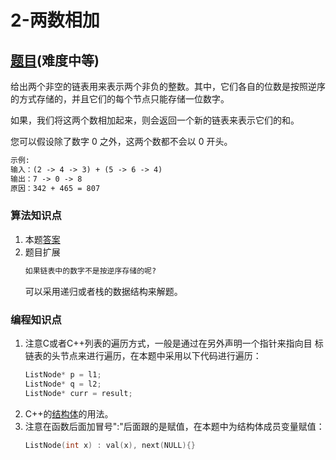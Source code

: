# 2-两数相加

## [题目](https://leetcode-cn.com/problems/add-two-numbers/)(难度中等)  
给出两个非空的链表用来表示两个非负的整数。其中，它们各自的位数是按照逆序的方式存储的，并且它们的每个节点只能存储一位数字。

如果，我们将这两个数相加起来，则会返回一个新的链表来表示它们的和。

您可以假设除了数字 0 之外，这两个数都不会以 0 开头。

```markdown
示例:  
输入：(2 -> 4 -> 3) + (5 -> 6 -> 4)
输出：7 -> 0 -> 8
原因：342 + 465 = 807
```

### **算法知识点**
1. 本题[答案](https://leetcode-cn.com/problems/add-two-numbers/solution/liang-shu-xiang-jia-by-leetcode/)
2. 题目扩展
    ```markdown
    如果链表中的数字不是按逆序存储的呢?
    ```
    可以采用递归或者栈的数据结构来解题。

### **编程知识点**
1. 注意C或者C++列表的遍历方式，一般是通过在另外声明一个指针来指向目 标链表的头节点来进行遍历，在本题中采用以下代码进行遍历：
    ```C++
    ListNode* p = l1;
    ListNode* q = l2;
    ListNode* curr = result;
    ```
2. C++的[结构体](https://www.cnblogs.com/zhengfa-af/p/8144786.html)的用法。
3. 注意在函数后面加冒号":"后面跟的是赋值，在本题中为结构体成员变量赋值：
    ```C++
    ListNode(int x) : val(x), next(NULL){}
    ```